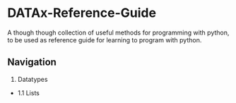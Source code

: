 # DATAx-Reference-Guide
A though though collection of useful methods for programming with python, to be used as reference guide for learning to program with python. 

## Navigation

1. Datatypes
* 1.1 Lists
